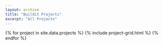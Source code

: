 ```yaml
---
layout: archive
title: "Buildit Projects"
excerpt: "All Projects"
---
```


<div class="tiles">
{% for project in site.data.projects %}
  {% include project-grid.html %}
{% endfor %}
</div><!-- /.tiles -->
